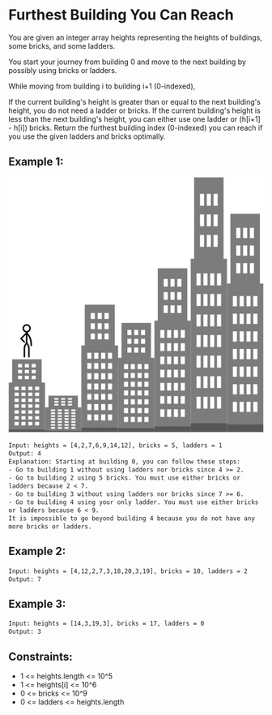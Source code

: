 # Furthest Building You Can Reach

You are given an integer array heights representing the heights of buildings, some bricks, and some ladders.

You start your journey from building 0 and move to the next building by possibly using bricks or ladders.

While moving from building i to building i+1 (0-indexed),

If the current building's height is greater than or equal to the next building's height, you do not need a ladder or bricks.
If the current building's height is less than the next building's height, you can either use one ladder or (h[i+1] - h[i]) bricks.
Return the furthest building index (0-indexed) you can reach if you use the given ladders and bricks optimally.

## Example 1:

![Example 1](./images/ex1.gif)

```
Input: heights = [4,2,7,6,9,14,12], bricks = 5, ladders = 1
Output: 4
Explanation: Starting at building 0, you can follow these steps:
- Go to building 1 without using ladders nor bricks since 4 >= 2.
- Go to building 2 using 5 bricks. You must use either bricks or ladders because 2 < 7.
- Go to building 3 without using ladders nor bricks since 7 >= 6.
- Go to building 4 using your only ladder. You must use either bricks or ladders because 6 < 9.
It is impossible to go beyond building 4 because you do not have any more bricks or ladders.
```

## Example 2:

```
Input: heights = [4,12,2,7,3,18,20,3,19], bricks = 10, ladders = 2
Output: 7
```

## Example 3:

```
Input: heights = [14,3,19,3], bricks = 17, ladders = 0
Output: 3
```

## Constraints:

- 1 <= heights.length <= 10^5
- 1 <= heights[i] <= 10^6
- 0 <= bricks <= 10^9
- 0 <= ladders <= heights.length
